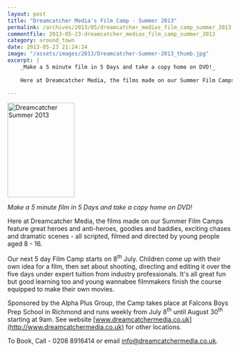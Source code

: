 ```yaml
---
layout: post
title: "Dreamcatcher Media's Film Camp - Summer 2013"
permalink: /archives/2013/05/dreamcatcher_medias_film_camp_summer_2013.html
commentfile: 2013-05-23-dreamcatcher_medias_film_camp_summer_2013
category: around_town
date: 2013-05-23 21:24:14
image: "/assets/images/2013/Dreamcatcher-Summer-2013_thumb.jpg"
excerpt: |
    _Make a 5 minute film in 5 Days and take a copy home on DVD!_
    
    Here at Dreamcatcher Media, the films made on our Summer Film Camps feature great heroes and anti-heroes, goodies and baddies, exciting chases and dramatic scenes - all scripted, filmed and directed by young people aged 8 - 16.

---
```


<a href="/assets/images/2013/Dreamcatcher-Summer-2013.jpg" title="See larger version of - Dreamcatcher Summer 2013"><img src="/assets/images/2013/Dreamcatcher-Summer-2013_thumb.jpg" width="150" height="212" alt="Dreamcatcher Summer 2013" class="photo right" /></a>

*Make a 5 minute film in 5 Days and take a copy home on DVD!*

Here at Dreamcatcher Media, the films made on our Summer Film Camps feature great heroes and anti-heroes, goodies and baddies, exciting chases and dramatic scenes - all scripted, filmed and directed by young people aged 8 - 16.

Our next 5 day Film Camp starts on 8<sup>th</sup> July. Children come up with their own idea for a film, then set about shooting, directing and editing it over the five days under expert tuition from industry professionals. It's all great fun but good learning too and young wannabee filmmakers finish the course equipped to make their own movies.

Sponsored by the Alpha Plus Group, the Camp takes place at Falcons Boys Prep School in Richmond and runs weekly from July 8<sup>th</sup> until August 30<sup>th</sup> starting at 9am. See website [www.dreamcatchermedia.co.uk](http://www.dreamcatchermedia.co.uk) for other locations.

To Book, Call - 0208 8916414 or email <info@dreamcatchermedia.co.uk>.
